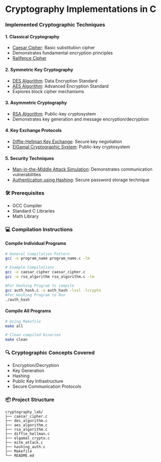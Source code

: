 # Cryptography Implementations in C



### Implemented Cryptographic Techniques

#### 1. Classical Cryptography
- [Caesar Cipher](caesar_cipher.c): Basic substitution cipher
- Demonstrates fundamental encryption principles
- [Railfence Cipher](railfence.c)

#### 2. Symmetric Key Cryptography
- [DES Algorithm](des_algorithm.c): Data Encryption Standard
- [AES Algorithm](aes_algorithm.c): Advanced Encryption Standard
- Explores block cipher mechanisms

#### 3. Asymmetric Cryptography
- [RSA Algorithm](rsa_algorithm.c): Public-key cryptosystem
- Demonstrates key generation and message encryption/decryption

#### 4. Key Exchange Protocols
- [Diffie-Hellman Key Exchange](diffie_hellman.c): Secure key negotiation
- [ElGamal Cryptographic System](elgamal_crypto.c): Public-key cryptosystem

#### 5. Security Techniques
- [Man-in-the-Middle Attack Simulation](mitm_attack.c): Demonstrates communication vulnerabilities
- [Authentication using Hashing](hashing_auth.c): Secure password storage technique

### 🛠️ Prerequisites
- GCC Compiler
- Standard C Libraries
- Math Library

### 💻 Compilation Instructions

#### Compile Individual Programs
```bash
# General Compilation Pattern
gcc -o program_name program_name.c -lm

# Example Compilations
gcc -o caesar_cipher caesar_cipher.c
gcc -o rsa_algorithm rsa_algorithm.c -lm

#For Hashing Program to compile
gcc auth_hash.c -o auth_hash -lssl -lcrypto
#For Hashing Program to Run
./auth_hash


```

#### Compile All Programs
```bash
# Using Makefile
make all

# Clean compiled binaries
make clean
```



### 🔍 Cryptographic Concepts Covered
- Encryption/Decryption
- Key Generation
- Hashing
- Public Key Infrastructure
- Secure Communication Protocols

### 📦 Project Structure
```
cryptography_lab/
├── caesar_cipher.c
├── des_algorithm.c
├── aes_algorithm.c
├── rsa_algorithm.c
├── diffie_hellman.c
├── elgamal_crypto.c
├── mitm_attack.c
├── hashing_auth.c
├── Makefile
└── README.md
```

